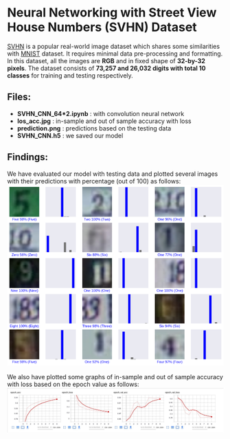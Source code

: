 # **Neural Networking with Street View House Numbers (SVHN) Dataset**

[SVHN](http://ufldl.stanford.edu/housenumbers/) is a popular real-world image dataset which shares some similarities with [MNIST](http://yann.lecun.com/exdb/mnist/) dataset. It requires minimal data pre-processing and formatting. In this dataset, all the images are **RGB** and in fixed shape of **32-by-32 pixels**. The dataset consists of **73,257 and 26,032 digits with total 10 classes** for training and testing respectively. 


## Files:

* **SVHN_CNN_64*2.ipynb** : with convolution neural network
* **los_acc.jpg** : in-sample and out of sample accuracy with loss
* **prediction.png** : predictions based on the testing data
* **SVHN_CNN.h5** : we saved our model


## Findings:

We have evaluated our model with testing data and plotted several images with their predictions with percentage (out of 100) as follows:
![Our predictions](https://github.com/souravskr/ducspond_ai/blob/SVHN_CNN/predictions.png)

We also have plotted some graphs of in-sample and out of sample accuracy with loss based on the epoch value as follows:
![loss_accuracy](https://github.com/souravskr/ducspond_ai/blob/SVHN_CNN/los_acc.jpg)

